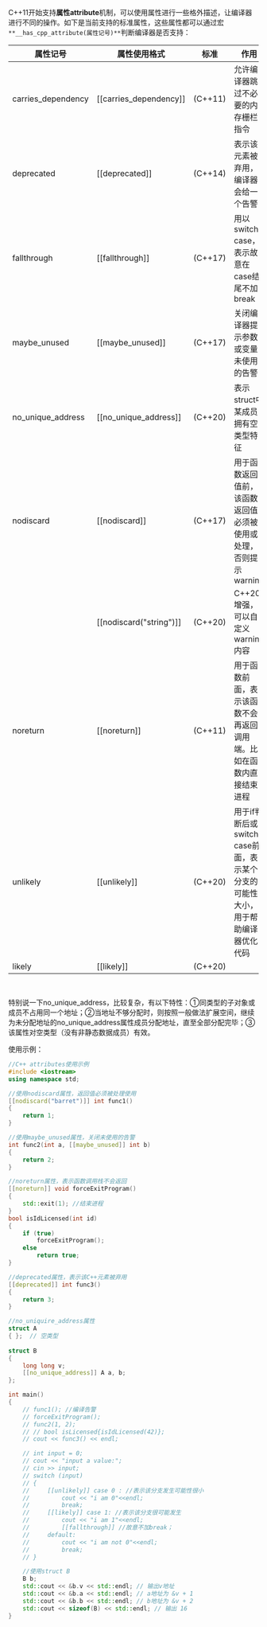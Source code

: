 C++11开始支持**属性attribute**机制，可以使用属性进行一些格外描述，让编译器进行不同的操作。如下是当前支持的标准属性，这些属性都可以通过宏`**__has_cpp_attribute(属性记号)**`判断编译器是否支持：

| **属性记号** | **属性使用格式** | **标准** | **作用** |
| --- | --- | --- | --- |
| carries_dependency | [[carries_dependency]] | (C++11) | 允许编译器跳过不必要的内存栅栏指令 |
| deprecated | [[deprecated]] | (C++14) | 表示该元素被弃用，编译器会给一个告警 |
| fallthrough | [[fallthrough]] | (C++17) | 用以switch case，表示故意在case结尾不加break |
| maybe_unused | [[maybe_unused]] | (C++17) | 关闭编译器提示参数或变量未使用的告警 |
| no_unique_address | [[no_unique_address]] | (C++20) | 表示struct中某成员拥有空类型特征 |
| nodiscard | [[nodiscard]] | (C++17) | 用于函数返回值前，该函数返回值必须被使用或处理，否则提示warning |
|  | [[nodiscard("string")]] | (C++20) | C++20增强，可以自定义warning内容 |
| noreturn | [[noreturn]] | (C++11) | 用于函数前面，表示该函数不会再返回调用端。比如在函数内直接结束进程 |
| unlikely | [[unlikely]] | (C++20) | 用于if判断后或switch case前面，表示某个分支的可能性大小，用于帮助编译器优化代码 |
| likely | [[likely]] | (C++20) |  |

​

特别说一下no_unique_address，比较复杂，有以下特性：①同类型的子对象或成员不占用同一个地址；②当地址不够分配时，则按照一般做法扩展空间，继续为未分配地址的no_unique_address属性成员分配地址，直至全部分配完毕；③该属性对空类型（没有非静态数据成员）有效。​

使用示例：
```cpp
//C++ attributes使用示例
#include <iostream>
using namespace std;

//使用nodiscard属性，返回值必须被处理使用
[[nodiscard("barret")]] int func1()
{
    return 1;
}

//使用maybe_unused属性，关闭未使用的告警
int func2(int a, [[maybe_unused]] int b)
{
    return 2;
}

//noreturn属性，表示函数调用栈不会返回
[[noreturn]] void forceExitProgram()
{
    std::exit(1); //结束进程
}
bool isIdLicensed(int id)
{
    if (true)
        forceExitProgram();
    else
        return true;
}

//deprecated属性，表示该C++元素被弃用
[[deprecated]] int func3()
{
    return 3;
}

//no_uniquire_address属性
struct A
{ };  // 空类型
 
struct B
{
    long long v;
    [[no_unique_address]] A a, b;
};

int main()
{
    // func1(); //编译告警
    // forceExitProgram();
    // func2(1, 2);
    // // bool isLicensed{isIdLicensed(42)};
    // cout << func3() << endl;

    // int input = 0;
    // cout << "input a value:";
    // cin >> input;
    // switch (input)
    // {
    //     [[unlikely]] case 0 : //表示该分支发生可能性很小
    //         cout << "i am 0"<<endl;
    //         break;
    //     [[likely]] case 1: //表示该分支很可能发生
    //         cout << "i am 1"<<endl;
    //         [[fallthrough]] //故意不加break；
    //     default:
    //         cout << "i am not 0"<<endl;
    //         break;
    // }

    //使用struct B
    B b;
    std::cout << &b.v << std::endl; // 输出v地址
    std::cout << &b.a << std::endl; // a地址为 &v + 1
    std::cout << &b.b << std::endl; // b地址为 &v + 2
    std::cout << sizeof(B) << std::endl; // 输出 16
}
```
